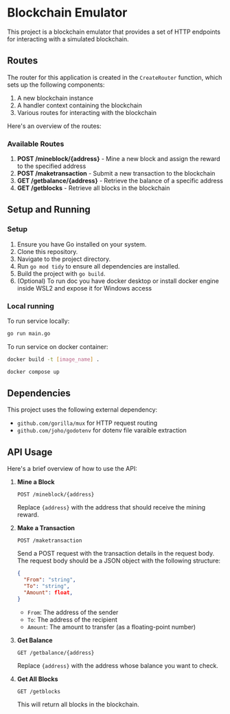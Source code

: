 # Blockchain Emulator

This project is a blockchain emulator that provides a set of HTTP endpoints for interacting with a simulated blockchain.

## Routes

The router for this application is created in the `CreateRouter` function, which sets up the following components:

1. A new blockchain instance
2. A handler context containing the blockchain
3. Various routes for interacting with the blockchain

Here's an overview of the routes:

### Available Routes

1. **POST /mineblock/{address}** - Mine a new block and assign the reward to the specified address
2. **POST /maketransaction** - Submit a new transaction to the blockchain
3. **GET /getbalance/{address}** - Retrieve the balance of a specific address
4. **GET /getblocks** - Retrieve all blocks in the blockchain

## Setup and Running

### Setup

1. Ensure you have Go installed on your system.
2. Clone this repository.
3. Navigate to the project directory.
4. Run `go mod tidy` to ensure all dependencies are installed.
5. Build the project with `go build`.
6. (Optional) To run doc you have docker desktop or install docker engine inside WSL2 and expose it for Windows access

### Local running

To run service locally:
```bash
go run main.go
```

To run service on docker container:
```bash
docker build -t [image_name] .

docker compose up
```

## Dependencies

This project uses the following external dependency:

- `github.com/gorilla/mux` for HTTP request routing
- `github.com/joho/godotenv` for dotenv file varaible extraction

## API Usage

Here's a brief overview of how to use the API:

1. **Mine a Block**
   ```
   POST /mineblock/{address}
   ```
   Replace `{address}` with the address that should receive the mining reward.

2. **Make a Transaction**
   ```
   POST /maketransaction
   ```
   Send a POST request with the transaction details in the request body. The request body should be a JSON object with the following structure:
   ```json
   {
     "From": "string",
     "To": "string",
     "Amount": float,
   }
   ```
   - `From`: The address of the sender
   - `To`: The address of the recipient
   - `Amount`: The amount to transfer (as a floating-point number)

3. **Get Balance**
   ```
   GET /getbalance/{address}
   ```
   Replace `{address}` with the address whose balance you want to check.

4. **Get All Blocks**
   ```
   GET /getblocks
   ```
   This will return all blocks in the blockchain.
